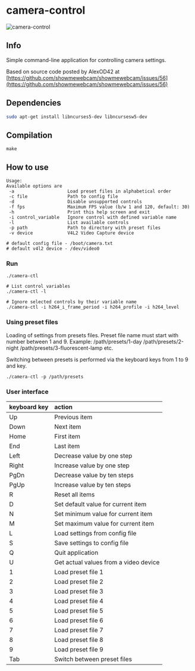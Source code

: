 # camera-control

![camera-control](camera-control.png)

## Info
Simple command-line application for controlling camera settings.

Based on source code posted by AlexOD42 at [https://github.com/showmewebcam/showmewebcam/issues/56](https://github.com/showmewebcam/showmewebcam/issues/56)


## Dependencies
```sh
sudo apt-get install libncurses5-dev libncursesw5-dev 
```

## Compilation
```
make
```

## How to use
```
Usage: 
Available options are
 -a                    Load preset files in alphabetical order
 -c file               Path to config file
 -d                    Disable unsupported controls
 -f fps                Maximum FPS value (b/w 1 and 120, default: 30)
 -h                    Print this help screen and exit
 -i control_variable   Ignore control with defined variable name
 -l                    List available controls
 -p path               Path to directory with preset files
 -v device             V4L2 Video Capture device

# default config file - /boot/camera.txt
# default v4l2 device - /dev/video0
```

### Run
```
./camera-ctl

# List control variables
./camera-ctl -l

# Ignore selected controls by their variable name
./camera-ctl -i h264_i_frame_period -i h264_profile -i h264_level

```

### Using preset files
Loading of settings from presets files. Preset file name must start with number between 1 and 9.
Example:
/path/presets/1-day
/path/presets/2-night
/path/presets/3-fluorescent-lamp
etc.

Switching between presets is performed via the keyboard keys from 1 to 9 and <tab> key.

```
./camera-ctl -p /path/presets
```

### User interface
|keyboard key|action|
|:-----------|:-----|
|Up|Previous item|
|Down|Next item|
|Home|First item|
|End|Last item|
|Left|Decrease value by one step|
|Right|Increase value by one step|
|PgDn|Decrease value by ten steps|
|PgUp|Increase value by ten steps|
|R|Reset all items|
|D|Set default value for current item|
|N|Set minimum value for current item|
|M|Set maximum value for current item|
|L|Load settings from config file|
|S|Save settings to config file|
|Q|Quit application|
|U|Get actual values from a video device|
|1|Load preset file 1|
|2|Load preset file 2|
|3|Load preset file 3|
|4|Load preset file 4|
|5|Load preset file 5|
|6|Load preset file 6|
|7|Load preset file 7|
|8|Load preset file 8|
|9|Load preset file 9|
|Tab|Switch between preset files|
